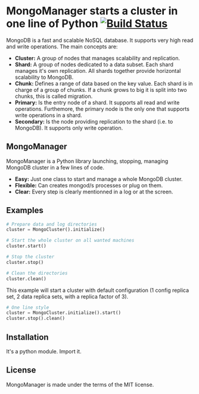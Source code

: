 # MongoManager starts a cluster in one line of Python [![Build Status](https://travis-ci.org/afissegalaad/MongoManager.svg?branch=release)](https://travis-ci.org/afissegalaad/MongoManager)

MongoDB is a fast and scalable NoSQL database. It supports very high read and write operations. The main concepts are:

* **Cluster:** A group of nodes that manages scalability and replication.
* **Shard:** A group of nodes dedicated to a data subset. Each shard manages it's own replication. All shards together provide horizontal scalability to MongoDB.
* **Chunk:** Defines a range of data based on the key value. Each shard is in charge of a group of chunks. If a chunk grows to big it is split into two chunks, this is called migration.
* **Primary:** Is the entry node of a shard. It supports all read and write operations. Furthemore, the primary node is the only one that supports write operations in a shard.
* **Secondary:** Is the node providing replication to the shard (i.e. to MongoDB). It supports only write operation.

## MongoManager

MongoManager is a Python library launching, stopping, managing MongoDB cluster in a few lines of code.

* **Easy:** Just one class to start and manage a whole MongoDB cluster.
* **Flexible:** Can creates mongod/s processes or plug on them.
* **Clear:** Every step is clearly mentionned in a log or at the screen.

## Examples

```python
# Prepare data and log directories
cluster = MongoCluster().initialize()

# Start the whole cluster on all wanted machines
cluster.start()

# Stop the cluster
cluster.stop()

# Clean the directories
cluster.clean()

```

This example will start a cluster with default configuration (1 config replica set, 2 data replica sets, with a replica factor of 3).

```python
# One line style
cluster = MongoCluster.initialize().start()
cluster.stop().clean()
```

## Installation

It's a python module. Import it.

## License

MongoManager is made under the terms of the MIT license.
